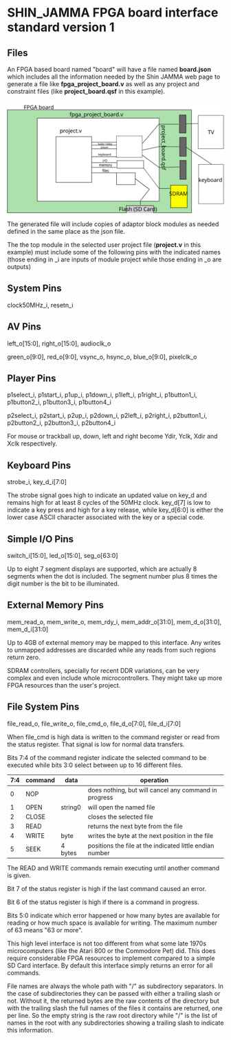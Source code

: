 # SHIN_JAMMA FPGA board interface standard version 1

## Files

An FPGA based board named "board" will have a file named **board.json** which
includes all the information needed by the Shin JAMMA web page to generate a
file like **fpga_project_board.v** as well as any project and constraint files (like **project_board.qsf** in this example).

![file relationship](files.svg)

The generated file will include copies of adaptor block modules as needed defined in
the same place as the json file.

The the top module in the selected user project file (**project.v** in this example)
must include some of the following pins with the indicated names (those ending in
_i are inputs of module project while those ending in _o are outputs)

## System Pins

clock50MHz_i, resetn_i

## AV Pins

left_o[15:0], right_o[15:0], audioclk_o

green_o[9:0], red_o[9:0], vsync_o, hsync_o, blue_o[9:0], pixelclk_o

## Player Pins

p1select_i, p1start_i, p1up_i, p1down_i, p1left_i, p1right_i, p1button1_i, p1button2_i, p1button3_i, p1button4_i

p2select_i, p2start_i, p2up_i, p2down_i, p2left_i, p2right_i, p2button1_i, p2button2_i, p2button3_i, p2button4_i

For mouse or trackball up, down, left and right become Ydir, Yclk, Xdir and Xclk respectively.

## Keyboard Pins

strobe_i, key_d_i[7:0]

The strobe signal goes high to indicate an updated value on key_d and remains
high for at least 8 cycles of the 50MHz clock. key_d[7] is low to indicate a
key press and high for a key release, while key_d[6:0] is either the lower case
ASCII character associated with the key or a special code.

## Simple I/O Pins

switch_i[15:0], led_o[15:0], seg_o[63:0]

Up to eight 7 segment displays are supported, which are actually 8 segments
when the dot is included. The segment number plus 8 times the digit number
is the bit to be illuminated.

## External Memory Pins

mem_read_o, mem_write_o, mem_rdy_i, mem_addr_o[31:0], mem_d_o[31:0], mem_d_i[31:0]

Up to 4GB of external memory may be mapped to this interface. Any writes to
unmapped addresses are discarded while any reads from such regions return zero.

SDRAM controllers, specially for recent DDR variations, can be very complex and
even include whole microcontrollers. They might take up more FPGA resources than
the user's project.

## File System Pins

file_read_o, file_write_o, file_cmd_o, file_d_o[7:0], file_d_i[7:0]

When file_cmd is high data is written to the command register or read from
the status register. That signal is low for normal data transfers.

Bits 7:4 of the command register indicate the selected command to be executed
while bits 3:0 select between up to 16 different files.

| 7:4 | command | data | operation |
|-----|---------|---------|-----------|
| 0 | NOP | | does nothing, but will cancel any command in progress |
| 1 | OPEN | string0 | will open the named file |
| 2 | CLOSE | | closes the selected file |
| 3 | READ | | returns the next byte from the file |
| 4 | WRITE | byte | writes the byte at the next position in the file |
| 5 | SEEK | 4 bytes | positions the file at the indicated little endian number |

The READ and WRITE commands remain executing until another command is given.

Bit 7 of the status register is high if the last command caused an error.

Bit 6 of the status register is high if there is a command in progress.

Bits 5:0 indicate which error happened or how many bytes are available for
reading or how much space is available for writing. The maximum number of 63
means "63 or more".

This high level interface is not too different from what some late 1970s
microcomputers (like the Atari 800 or the Commodore Pet) did. This does require
considerable FPGA resources to implement compared to a simple SD Card interface.
By default this interface simply returns an error for all commands.

File names are always the whole path with "/" as subdirectory separators. In
the case of subdirectories they can be passed with either a trailing slash or
not. Without it, the returned bytes are the raw contents of the directory but
with the trailing slash the full names of the files it contains are returned,
one per line. So the empty string is the raw root directory while "/" is
the list of names in the root with any subdirectories showing a trailing slash
to indicate this information.


